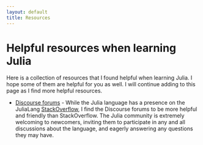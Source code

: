 ```yaml
---
layout: default
title: Resources
---
```


# Helpful resources when learning Julia

Here is a collection of resources that I found helpful when learning Julia. I hope some of them are helpful for you as well. I will continue adding to this page as I find more helpful resources.

* [Discourse forums](https://discourse.julialang.org/) - While the Julia language has a presence on the JuliaLang [StackOverflow](http://stackoverflow.com/questions/tagged/julia-lang), I find the Discourse forums to be more helpful and friendly than StackOverflow. The Julia community is extremely welcoming to newcomers, inviting them to participate in any and all discussions about the language, and eagerly answering any questions they may have.
